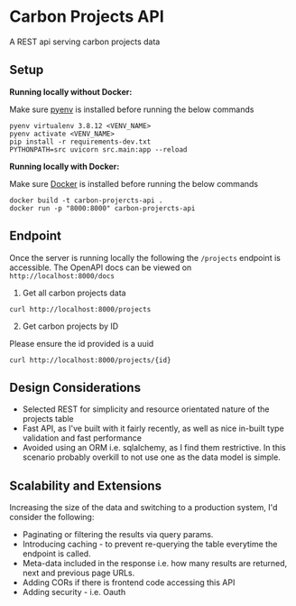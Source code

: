 # Carbon Projects API
A REST api serving carbon projects data

## Setup
**Running locally without Docker:**

Make sure [pyenv](https://github.com/pyenv/pyenv) is installed before running the below commands
```
pyenv virtualenv 3.8.12 <VENV_NAME>
pyenv activate <VENV_NAME>
pip install -r requirements-dev.txt
PYTHONPATH=src uvicorn src.main:app --reload
```
**Running locally with Docker:**

Make sure [Docker](https://docs.docker.com/engine/install/) is installed before running the below commands

```shell
docker build -t carbon-projercts-api .
docker run -p "8000:8000" carbon-projercts-api
```

## Endpoint

Once the server is running locally the following the `/projects` endpoint is accessible.
The OpenAPI docs can be viewed on `http://localhost:8000/docs`

1. Get all carbon projects data
```
curl http://localhost:8000/projects
```

2. Get carbon projects by ID

Please ensure the id provided is a uuid
```shell
curl http://localhost:8000/projects/{id}
```

## Design Considerations
- Selected REST for simplicity and resource orientated nature of the projects table
- Fast API, as I've built with it fairly recently, as well as nice in-built type validation and fast performance
- Avoided using an ORM i.e. sqlalchemy, as I find them restrictive. In this scenario probably overkill to not use one as the data model is simple.

## Scalability and Extensions
Increasing the size of the data and switching to a production system, I'd consider the following:
- Paginating or filtering the results via query params.
- Introducing caching - to prevent re-querying the table everytime the endpoint is called.
- Meta-data included in the response i.e. how many results are returned, next and previous page URLs.
- Adding CORs if there is frontend code accessing this API
- Adding security - i.e. Oauth

